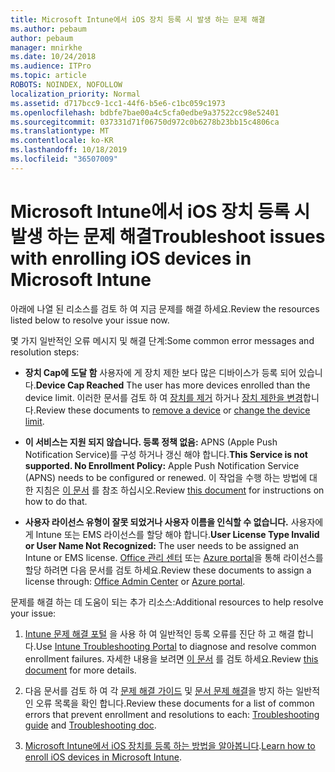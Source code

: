```yaml
---
title: Microsoft Intune에서 iOS 장치 등록 시 발생 하는 문제 해결
ms.author: pebaum
author: pebaum
manager: mnirkhe
ms.date: 10/24/2018
ms.audience: ITPro
ms.topic: article
ROBOTS: NOINDEX, NOFOLLOW
localization_priority: Normal
ms.assetid: d717bcc9-1cc1-44f6-b5e6-c1bc059c1973
ms.openlocfilehash: bdbfe7bae00a4c5cfa0edbe9a37522cc98e52401
ms.sourcegitcommit: 037331d71f06750d972c0b6278b23bb15c4806ca
ms.translationtype: MT
ms.contentlocale: ko-KR
ms.lasthandoff: 10/18/2019
ms.locfileid: "36507009"
---
```

# <a name="troubleshoot-issues-with-enrolling-ios-devices-in-microsoft-intune"></a><span data-ttu-id="14b76-102">Microsoft Intune에서 iOS 장치 등록 시 발생 하는 문제 해결</span><span class="sxs-lookup"><span data-stu-id="14b76-102">Troubleshoot issues with enrolling iOS devices in Microsoft Intune</span></span>

<span data-ttu-id="14b76-103">아래에 나열 된 리소스를 검토 하 여 지금 문제를 해결 하세요.</span><span class="sxs-lookup"><span data-stu-id="14b76-103">Review the resources listed below to resolve your issue now.</span></span> 
  
<span data-ttu-id="14b76-104">몇 가지 일반적인 오류 메시지 및 해결 단계:</span><span class="sxs-lookup"><span data-stu-id="14b76-104">Some common error messages and resolution steps:</span></span>
  
- <span data-ttu-id="14b76-105">**장치 Cap에 도달 함** 사용자에 게 장치 제한 보다 많은 디바이스가 등록 되어 있습니다.</span><span class="sxs-lookup"><span data-stu-id="14b76-105">**Device Cap Reached** The user has more devices enrolled than the device limit.</span></span> <span data-ttu-id="14b76-106">이러한 문서를 검토 하 여 [장치를 제거](https://docs.microsoft.com/intune/devices-wipe) 하거나 [장치 제한을 변경](https://docs.microsoft.com/intune/enrollment-restrictions-set#set-device-limit-restrictions)합니다.</span><span class="sxs-lookup"><span data-stu-id="14b76-106">Review these documents to [remove a device](https://docs.microsoft.com/intune/devices-wipe) or [change the device limit](https://docs.microsoft.com/intune/enrollment-restrictions-set#set-device-limit-restrictions).</span></span>
    
- <span data-ttu-id="14b76-107">**이 서비스는 지원 되지 않습니다. 등록 정책 없음:** APNS (Apple Push Notification Service)를 구성 하거나 갱신 해야 합니다.</span><span class="sxs-lookup"><span data-stu-id="14b76-107">**This Service is not supported. No Enrollment Policy:** Apple Push Notification Service (APNS) needs to be configured or renewed.</span></span> <span data-ttu-id="14b76-108">이 작업을 수행 하는 방법에 대 한 지침은 [이 문서](https://docs.microsoft.com/intune/apple-mdm-push-certificate-get) 를 참조 하십시오.</span><span class="sxs-lookup"><span data-stu-id="14b76-108">Review [this document](https://docs.microsoft.com/intune/apple-mdm-push-certificate-get) for instructions on how to do that.</span></span> 
    
- <span data-ttu-id="14b76-109">**사용자 라이선스 유형이 잘못 되었거나 사용자 이름을 인식할 수 없습니다.** 사용자에 게 Intune 또는 EMS 라이선스를 할당 해야 합니다.</span><span class="sxs-lookup"><span data-stu-id="14b76-109">**User License Type Invalid or User Name Not Recognized:** The user needs to be assigned an Intune or EMS license.</span></span> <span data-ttu-id="14b76-110">[Office 관리 센터](https://docs.microsoft.com/intune/licenses-assign) 또는 [Azure portal](https://docs.microsoft.com/azure/active-directory/license-users-groups)을 통해 라이선스를 할당 하려면 다음 문서를 검토 하세요.</span><span class="sxs-lookup"><span data-stu-id="14b76-110">Review these documents to assign a license through: [Office Admin Center](https://docs.microsoft.com/intune/licenses-assign) or [Azure portal](https://docs.microsoft.com/azure/active-directory/license-users-groups).</span></span>
    
<span data-ttu-id="14b76-111">문제를 해결 하는 데 도움이 되는 추가 리소스:</span><span class="sxs-lookup"><span data-stu-id="14b76-111">Additional resources to help resolve your issue:</span></span>
  
1. <span data-ttu-id="14b76-112">[Intune 문제 해결 포털](https://devicemanagement.microsoft.com/#blade/Microsoft_Intune_DeviceSettings/TroubleshootBlade) 을 사용 하 여 일반적인 등록 오류를 진단 하 고 해결 합니다.</span><span class="sxs-lookup"><span data-stu-id="14b76-112">Use [Intune Troubleshooting Portal](https://devicemanagement.microsoft.com/#blade/Microsoft_Intune_DeviceSettings/TroubleshootBlade) to diagnose and resolve common enrollment failures.</span></span> <span data-ttu-id="14b76-113">자세한 내용을 보려면 [이 문서](https://docs.microsoft.com/intune/help-desk-operators) 를 검토 하세요.</span><span class="sxs-lookup"><span data-stu-id="14b76-113">Review [this document](https://docs.microsoft.com/intune/help-desk-operators) for more details.</span></span> 
    
2. <span data-ttu-id="14b76-114">다음 문서를 검토 하 여 각 [문제 해결 가이드](https://support.microsoft.com/help/4039809/troubleshooting-ios-device-enrollment-in-intune) 및 [문서 문제 해결](https://docs.microsoft.com/intune-classic/troubleshoot/troubleshoot-device-enrollment-in-intune)을 방지 하는 일반적인 오류 목록을 확인 합니다.</span><span class="sxs-lookup"><span data-stu-id="14b76-114">Review these documents for a list of common errors that prevent enrollment and resolutions to each: [Troubleshooting guide](https://support.microsoft.com/help/4039809/troubleshooting-ios-device-enrollment-in-intune) and [Troubleshooting doc](https://docs.microsoft.com/intune-classic/troubleshoot/troubleshoot-device-enrollment-in-intune).</span></span>
    
3. <span data-ttu-id="14b76-115">[Microsoft Intune에서 iOS 장치를 등록 하는 방법을 알아봅니다](https://docs.microsoft.com/intune/ios-enroll).</span><span class="sxs-lookup"><span data-stu-id="14b76-115">[Learn how to enroll iOS devices in Microsoft Intune](https://docs.microsoft.com/intune/ios-enroll).</span></span>
    

